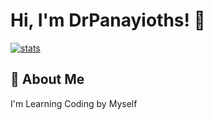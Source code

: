 


# Hi, I'm DrPanayioths! 👋


[![stats](https://githubstatsdrp.vercel.app/api?username=drpanayioths)](https://githubstatsdrp.vercel.app/api?username=drpanayioths)

## 🚀 About Me
I'm Learning Coding by Myself
